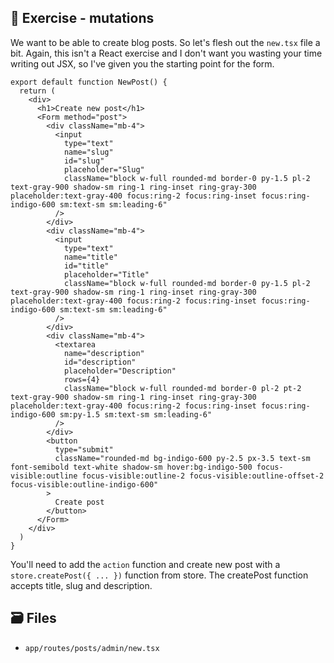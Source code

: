 ## 💪 Exercise - mutations

We want to be able to create blog posts. So let's flesh out the `new.tsx` file a
bit. Again, this isn't a React exercise and I don't want you wasting your time
writing out JSX, so I've given you the starting point for the form.

```tsx
export default function NewPost() {
  return (
    <div>
      <h1>Create new post</h1>
      <Form method="post">
        <div className="mb-4">
          <input
            type="text"
            name="slug"
            id="slug"
            placeholder="Slug"
            className="block w-full rounded-md border-0 py-1.5 pl-2 text-gray-900 shadow-sm ring-1 ring-inset ring-gray-300 placeholder:text-gray-400 focus:ring-2 focus:ring-inset focus:ring-indigo-600 sm:text-sm sm:leading-6"
          />
        </div>
        <div className="mb-4">
          <input
            type="text"
            name="title"
            id="title"
            placeholder="Title"
            className="block w-full rounded-md border-0 py-1.5 pl-2 text-gray-900 shadow-sm ring-1 ring-inset ring-gray-300 placeholder:text-gray-400 focus:ring-2 focus:ring-inset focus:ring-indigo-600 sm:text-sm sm:leading-6"
          />
        </div>
        <div className="mb-4">
          <textarea
            name="description"
            id="description"
            placeholder="Description"
            rows={4}
            className="block w-full rounded-md border-0 pl-2 pt-2 text-gray-900 shadow-sm ring-1 ring-inset ring-gray-300 placeholder:text-gray-400 focus:ring-2 focus:ring-inset focus:ring-indigo-600 sm:py-1.5 sm:text-sm sm:leading-6"
          />
        </div>
        <button
          type="submit"
          className="rounded-md bg-indigo-600 py-2.5 px-3.5 text-sm font-semibold text-white shadow-sm hover:bg-indigo-500 focus-visible:outline focus-visible:outline-2 focus-visible:outline-offset-2 focus-visible:outline-indigo-600"
        >
          Create post
        </button>
      </Form>
    </div>
  )
}
```

You'll need to add the `action` function and create new post with  a `store.createPost({ ... })` function from store.
The createPost function accepts title, slug and description.

## 🗃 Files

- `app/routes/posts/admin/new.tsx`
